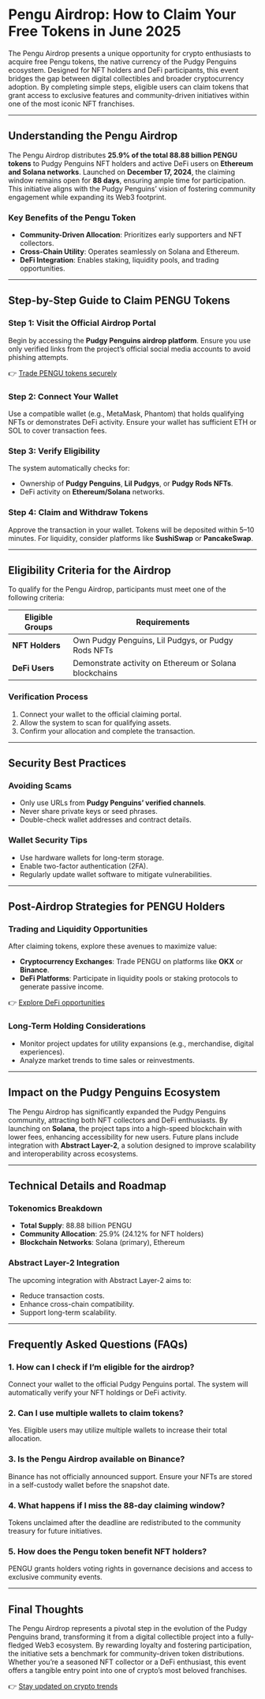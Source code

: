 # Pengu Airdrop: How to Claim Your Free Tokens in June 2025

The Pengu Airdrop presents a unique opportunity for crypto enthusiasts to acquire free Pengu tokens, the native currency of the Pudgy Penguins ecosystem. Designed for NFT holders and DeFi participants, this event bridges the gap between digital collectibles and broader cryptocurrency adoption. By completing simple steps, eligible users can claim tokens that grant access to exclusive features and community-driven initiatives within one of the most iconic NFT franchises.

---

## Understanding the Pengu Airdrop

The Pengu Airdrop distributes **25.9% of the total 88.88 billion PENGU tokens** to Pudgy Penguins NFT holders and active DeFi users on **Ethereum and Solana networks**. Launched on **December 17, 2024**, the claiming window remains open for **88 days**, ensuring ample time for participation. This initiative aligns with the Pudgy Penguins’ vision of fostering community engagement while expanding its Web3 footprint.

### Key Benefits of the Pengu Token
- **Community-Driven Allocation**: Prioritizes early supporters and NFT collectors.
- **Cross-Chain Utility**: Operates seamlessly on Solana and Ethereum.
- **DeFi Integration**: Enables staking, liquidity pools, and trading opportunities.

---

## Step-by-Step Guide to Claim PENGU Tokens

### Step 1: Visit the Official Airdrop Portal
Begin by accessing the **Pudgy Penguins airdrop platform**. Ensure you use only verified links from the project’s official social media accounts to avoid phishing attempts.

👉 [Trade PENGU tokens securely](https://bit.ly/okx-bonus)

### Step 2: Connect Your Wallet
Use a compatible wallet (e.g., MetaMask, Phantom) that holds qualifying NFTs or demonstrates DeFi activity. Ensure your wallet has sufficient ETH or SOL to cover transaction fees.

### Step 3: Verify Eligibility
The system automatically checks for:
- Ownership of **Pudgy Penguins**, **Lil Pudgys**, or **Pudgy Rods NFTs**.
- DeFi activity on **Ethereum/Solana** networks.

### Step 4: Claim and Withdraw Tokens
Approve the transaction in your wallet. Tokens will be deposited within 5–10 minutes. For liquidity, consider platforms like **SushiSwap** or **PancakeSwap**.

---

## Eligibility Criteria for the Airdrop

To qualify for the Pengu Airdrop, participants must meet one of the following criteria:

| **Eligible Groups**               | **Requirements**                                                                 |
|------------------------------------|----------------------------------------------------------------------------------|
| **NFT Holders**                    | Own Pudgy Penguins, Lil Pudgys, or Pudgy Rods NFTs                               |
| **DeFi Users**                     | Demonstrate activity on Ethereum or Solana blockchains                           |

### Verification Process
1. Connect your wallet to the official claiming portal.
2. Allow the system to scan for qualifying assets.
3. Confirm your allocation and complete the transaction.

---

## Security Best Practices

### Avoiding Scams
- Only use URLs from **Pudgy Penguins’ verified channels**.
- Never share private keys or seed phrases.
- Double-check wallet addresses and contract details.

### Wallet Security Tips
- Use hardware wallets for long-term storage.
- Enable two-factor authentication (2FA).
- Regularly update wallet software to mitigate vulnerabilities.

---

## Post-Airdrop Strategies for PENGU Holders

### Trading and Liquidity Opportunities
After claiming tokens, explore these avenues to maximize value:
- **Cryptocurrency Exchanges**: Trade PENGU on platforms like **OKX** or **Binance**.
- **DeFi Platforms**: Participate in liquidity pools or staking protocols to generate passive income.

👉 [Explore DeFi opportunities](https://bit.ly/okx-bonus)

### Long-Term Holding Considerations
- Monitor project updates for utility expansions (e.g., merchandise, digital experiences).
- Analyze market trends to time sales or reinvestments.

---

## Impact on the Pudgy Penguins Ecosystem

The Pengu Airdrop has significantly expanded the Pudgy Penguins community, attracting both NFT collectors and DeFi enthusiasts. By launching on **Solana**, the project taps into a high-speed blockchain with lower fees, enhancing accessibility for new users. Future plans include integration with **Abstract Layer-2**, a solution designed to improve scalability and interoperability across ecosystems.

---

## Technical Details and Roadmap

### Tokenomics Breakdown
- **Total Supply**: 88.88 billion PENGU
- **Community Allocation**: 25.9% (24.12% for NFT holders)
- **Blockchain Networks**: Solana (primary), Ethereum

### Abstract Layer-2 Integration
The upcoming integration with Abstract Layer-2 aims to:
- Reduce transaction costs.
- Enhance cross-chain compatibility.
- Support long-term scalability.

---

## Frequently Asked Questions (FAQs)

### 1. How can I check if I’m eligible for the airdrop?
Connect your wallet to the official Pudgy Penguins portal. The system will automatically verify your NFT holdings or DeFi activity.

### 2. Can I use multiple wallets to claim tokens?
Yes. Eligible users may utilize multiple wallets to increase their total allocation.

### 3. Is the Pengu Airdrop available on Binance?
Binance has not officially announced support. Ensure your NFTs are stored in a self-custody wallet before the snapshot date.

### 4. What happens if I miss the 88-day claiming window?
Tokens unclaimed after the deadline are redistributed to the community treasury for future initiatives.

### 5. How does the Pengu token benefit NFT holders?
PENGU grants holders voting rights in governance decisions and access to exclusive community events.

---

## Final Thoughts

The Pengu Airdrop represents a pivotal step in the evolution of the Pudgy Penguins brand, transforming it from a digital collectible project into a fully-fledged Web3 ecosystem. By rewarding loyalty and fostering participation, the initiative sets a benchmark for community-driven token distributions. Whether you’re a seasoned NFT collector or a DeFi enthusiast, this event offers a tangible entry point into one of crypto’s most beloved franchises.

👉 [Stay updated on crypto trends](https://bit.ly/okx-bonus)